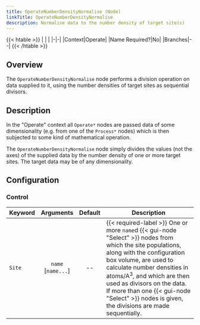 ```yaml
---
title: OperateNumberDensityNormalise (Node)
linkTitle: OperateNumberDensityNormalise
description: Normalise data to the number density of target site(s)
---
```


{{< htable >}}
| | |
|-|-|
|Context|Operate|
|Name Required?|No|
|Branches|--|
{{< /htable >}}

## Overview

The `OperateNumberDensityNormalise` node performs a division operation on data supplied to it, using the number densities of target sites as sequential divisors.

## Description

In the "Operate" context all `Operate*` nodes are passed data of some dimensionality (e.g. from one of the `Process*` nodes) which is then subjected to some kind of mathematical operation.

The `OperateNumberDensityNormalise` node simply divides the values (not the axes) of the supplied data by the number density of one or more target sites. The target data may be of any dimensionality.

## Configuration

### Control

|Keyword|Arguments|Default|Description|
|:------|:--:|:-----:|-----------|
|`Site`|`name`<br/>[`name...`]|--|{{< required-label >}} One or more `name`d {{< gui-node "Select" >}} nodes from which the site populations, along with the configuration box volume, are used to calculate number densities in atoms/A<sup>3</sup>, and which are then used as divisors on the data. If more than one {{< gui-node "Select" >}} nodes is given, the divisions are made sequentially.|
